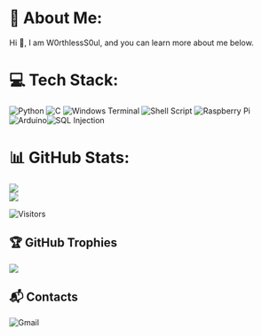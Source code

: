 # 💫 About Me:
Hi 👋, I am W0rthlessS0ul, and you can learn more about me below.


# 💻 Tech Stack:
![Python](https://img.shields.io/badge/python-3670A0?style=for-the-badge&logo=python&logoColor=ffdd54) ![C](https://img.shields.io/badge/c-%2300599C.svg?style=for-the-badge&logo=c&logoColor=white) ![Windows Terminal](https://img.shields.io/badge/Windows%20Terminal-%234D4D4D.svg?style=for-the-badge&logo=windows-terminal&logoColor=white) ![Shell Script](https://img.shields.io/badge/shell_script-%23121011.svg?style=for-the-badge&logo=gnu-bash&logoColor=white) ![Raspberry Pi](https://img.shields.io/badge/-RaspberryPi-C51A4A?style=for-the-badge&logo=Raspberry-Pi) ![Arduino](https://img.shields.io/badge/-Arduino-00979D?style=for-the-badge&logo=Arduino&logoColor=white)![SQL Injection](https://img.shields.io/badge/sql_injection-003366?style=for-the-badge&logo=mysql&logoColor=FFD700)
# 📊 GitHub Stats:
![](https://github-readme-stats.vercel.app/api?username=W0rthlessS0ul&theme=dark&hide_border=false&include_all_commits=false&count_private=false)<br/>
![](https://github-readme-stats.vercel.app/api/top-langs/?username=W0rthlessS0ul&theme=dark&hide_border=false&include_all_commits=false&count_private=false&layout=compact)

![Visitors](https://api.visitorbadge.io/api/visitors?path=https%3A%2F%2Fgithub.com%2FW0rthlessS0ul&countColor=%235376A5&style=flat-square)

## 🏆 GitHub Trophies
![](https://github-profile-trophy.vercel.app/?username=W0rthlessS0ul&theme=radical&no-frame=false&no-bg=true&margin-w=4&bgColor=%235376A5)

## 📬 Contacts
![Gmail](https://img.shields.io/badge/Gmail-w0rthlesss00ul%40gmail.com-%235376A5)

